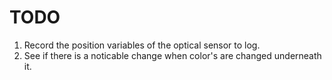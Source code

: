 # TODO

1. Record the position variables of the optical sensor to log.
2. See if there is a noticable change when color's are changed underneath it.
